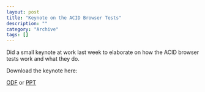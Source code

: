 ```yaml
--- 
layout: post 
title: "Keynote on the ACID Browser Tests"
description: ""
category: "Archive"
tags: []
---  
```

Did a small keynote at work last week to elaborate on how the ACID browser tests work and what they do. 

Download the keynote here:

<a href="/files/acidtests_lecture_nerdvana_week46_2010.odp">ODF</a> or <a href="/files/acidtests_lecture_nerdvana_week46_2010.ppt">PPT</a>